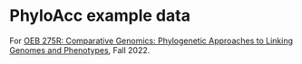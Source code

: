# PhyloAcc example data

For [OEB 275R: Comparative Genomics: Phylogenetic Approaches to Linking Genomes and Phenotypes](https://canvas.harvard.edu/courses/106414), Fall 2022.

